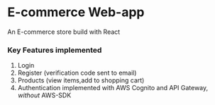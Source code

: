 # E-commerce Web-app
An E-commerce store build with React

### Key Features implemented
1. Login
2. Register (verification code sent to email)
3. Products (view items,add to shopping cart)
5. Authentication implemented with AWS Cognito and API Gateway, *without* AWS-SDK

